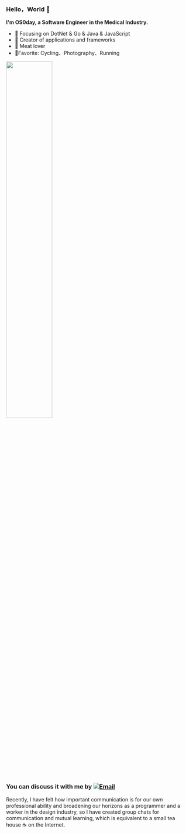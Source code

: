 


### Hello，World 👋

**I'm OS0day,  a Software Engineer in the Medical Industry.**
- :orange_book: Focusing on DotNet & Go & Java & JavaScript 
- :hammer: Creator of applications and frameworks
- :meat_on_bone: Meat lover
- 🤪Favorite: Cycling、Photography、Running

<img align="center" width=50% height=50%   src="https://github-readme-stats.vercel.app/api?username=OS0day&show_icons=true&icon_color=CE1D2D&text_color=718096&bg_color=ffffff&hide_title=true" />

### You can discuss it with me by  [![Email](https://img.shields.io/badge/-os0day@qq.com-D14836?style=flat-square&logo=Gmail&logoColor=fff)](mailto:os0day@qq.com)

Recently, I have felt how important communication is for our own professional ability and broadening our horizons as a programmer and a worker in the design industry, so I have created group chats for communication and mutual learning, which is equivalent to a small tea house ☕ on the Internet.




